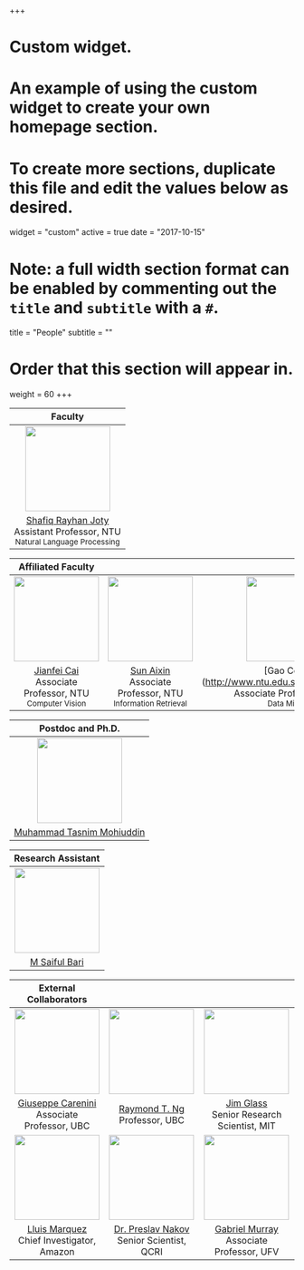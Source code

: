 +++
# Custom widget.
# An example of using the custom widget to create your own homepage section.
# To create more sections, duplicate this file and edit the values below as desired.
widget = "custom"
active = true
date = "2017-10-15"
# Note: a full width section format can be enabled by commenting out the `title` and `subtitle` with a `#`.
title = "People"
subtitle = ""

# Order that this section will appear in.
weight = 60
+++




| Faculty |
|:---: |
| <img class="img-circle" style="width: 150px;" src="./person/Joty.jpg"> |
| [Shafiq Rayhan Joty](https://raihanjoty.github.io/)<br>Assistant Professor, NTU<br> <small>Natural Language Processing</small>|

| Affiliated Faculty | | |
|:---: | :---: | :---: |
| <img class="img-circle" style="width: 150px;" src="./person/cai_.jpeg"> |<img class="img-circle" style="width: 150px;" src="./person/Aixin_.jpg"> | <img class="img-circle" style="width: 150px;" src="./person/gao_.jpg">
| [Jianfei Cai](http://www.ntu.edu.sg/home/asjfcai/)<br>Associate Professor, NTU <br> <small>Computer Vision</small> | [Sun Aixin](https://www.ntu.edu.sg/home/axsun/) <br> Associate Professor, NTU <br><small>Information Retrieval</small>| [Gao Cong] (http://www.ntu.edu.sg/home/gaocong/)<br> Associate Professor, NTU <br> <small>Data Mining</small>|

|Postdoc and Ph.D. |
|:---: |
| <img class="img-circle" style="width: 150px;" src="./person/tasnim.jpg"> |
| [Muhammad Tasnim Mohiuddin](https://bd.linkedin.com/in/tasnimmohiuddin) |

|Research Assistant |
|:---: |
| <img class="img-circle" style="width: 150px;" src="./person/saiful.jpg"> |
| [M Saiful Bari](http://775f4887654a19c7bf63f187f93b950a.blogspot.sg) |

|External Collaborators | | |
|:---: |:---: |:---: |
| <img class="img-circle" style="width: 150px;" src="./person/carenini.jpg"> | <img class="img-circle" style="width: 150px;" src="./person/Raymond_Ng.JPG"> | <img class="img-circle" style="width: 150px;" src="./person/glass.jpg"> |
|[Giuseppe Carenini](http://www.cs.ubc.ca/~carenini/)<br>Associate Professor, UBC <br>|[Raymond T. Ng](https://www.cs.ubc.ca/~rng/)<br> Professor, UBC|[Jim Glass](https://www.csail.mit.edu/person/jim-glass)<br>Senior Research Scientist, MIT|
| <img class="img-circle" style="width: 150px;" src="./person/marquez.jpeg"> | <img class="img-circle" style="width: 150px;" src="./person/preslav.jpg"> | <img class="img-circle" style="width: 150px;" src="./person/murray.jpg"> |
|[Lluis Marquez](https://scholar.google.com/citations?user=yFNUfjsAAAAJ&hl=en)<br>Chief Investigator, Amazon<br>|[Dr. Preslav Nakov](http://people.ischool.berkeley.edu/~nakov/)<br> Senior Scientist, QCRI|[Gabriel Murray](https://scholar.google.com/citations?user=8dzFxBkAAAAJ&hl=en)<br>Associate Professor, UFV|


